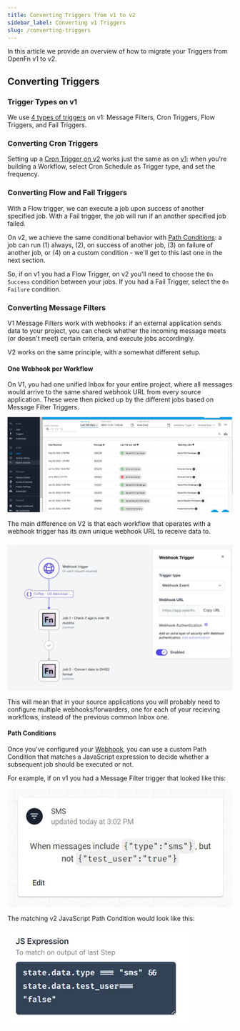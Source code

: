 ```yaml
---
title: Converting Triggers from v1 to v2
sidebar_label: Converting v1 Triggers
slug: /converting-triggers
---
```


In this article we provide an overview of how to migrate your Triggers from
OpenFn v1 to v2.

## Converting Triggers

### Trigger Types on v1

We use
[4 types of triggers](../../versioned_docs/version-legacy/build/triggers.md) on
v1: Message Filters, Cron Triggers, Flow Triggers, and Fail Triggers.

### Converting Cron Triggers

Setting up a
[Cron Trigger on v2](../build/triggers.md#cron-triggers-formerly-timers) works
just the same as on [v1](../../versioned_docs/version-legacy/build/triggers.md):
when you're building a Workflow, select Cron Schedule as Trigger type, and set
the frequency.

### Converting Flow and Fail Triggers

With a Flow trigger, we can execute a job upon success of another specified job.
With a Fail trigger, the job will run if an another specified job failed.

On v2, we achieve the same conditional behavior with
[Path Conditions](../build/paths.md): a job can run (1) always, (2), on success
of another job, (3) on failure of another job, or (4) on a custom condition -
we'll get to this last one in the next section.

So, if on v1 you had a Flow Trigger, on v2 you'll need to choose the
`On Success` condition between your jobs. If you had a Fail Trigger, select the
`On Failure` condition.

### Converting Message Filters

V1 Message Filters work with webhooks: if an external application sends data to
your project, you can check whether the incoming message meets (or doesn't meet)
certain criteria, and execute jobs accordingly.

V2 works on the same principle, with a somewhat different setup.

#### One Webhook per Workflow

On V1, you had one unified Inbox for your entire project, where all messages
would arrive to the same shared webhook URL from every source application. These
were then picked up by the different jobs based on Message Filter Triggers.

![Unified Inbox](/img/v1_unified_inbox.webp)

The main difference on V2 is that each workflow that operates with a webhook
trigger has its own unique webhook URL to receive data to.

![V2 Webhook Trigger](/img/v2_webhook_trigger.webp)

This will mean that in your source applications you will probably need to configure multiple webhooks/forwarders, one for each of your recieving workflows, instead of the previous common Inbox one. 

#### Path Conditions

Once you've configured your
[Webhook](../build/triggers.md#webhook-event-triggers), you can use a custom
Path Condition that matches a JavaScript expression to decide whether a
subsequent job should be executed or not.

For example, if on v1 you had a Message Filter trigger that looked like this:

![Trigger Example](/img/lightning_trigger_example.webp)

The matching v2 JavaScript Path Condition would look like this:

![Path Condition Example](/img/lightning_path_trigger_example.webp)
